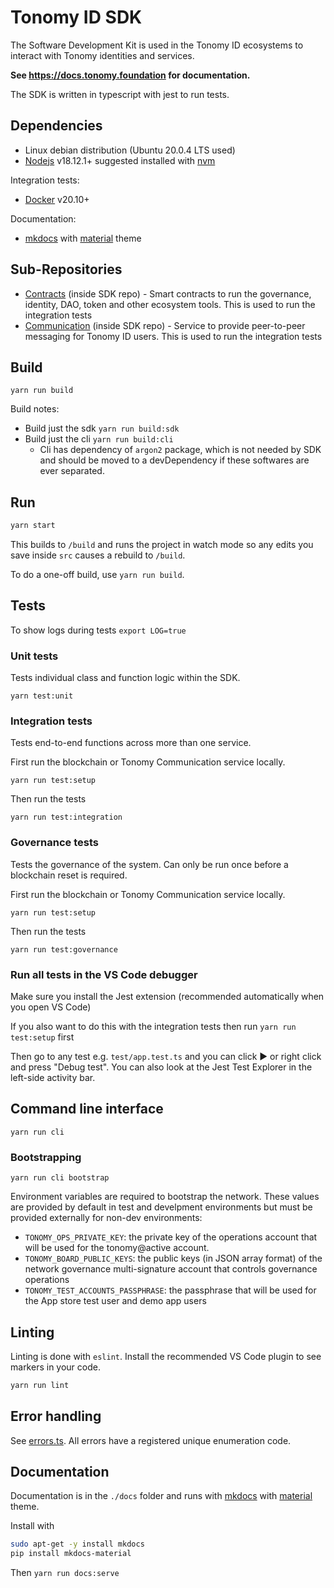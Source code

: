 # Tonomy ID SDK

The Software Development Kit is used in the Tonomy ID ecosystems to interact with Tonomy identities and services.

**See <https://docs.tonomy.foundation> for documentation.**

The SDK is written in typescript with jest to run tests.

## Dependencies

- Linux debian distribution (Ubuntu 20.0.4 LTS used)
- [Nodejs](https://nodejs.org) v18.12.1+ suggested installed with [nvm](https://github.com/nvm-sh/nvm)

Integration tests:

- [Docker](http://docs.docker.com) v20.10+

Documentation:

- [mkdocs](https://www.mkdocs.org) with [material](https://squidfunk.github.io/mkdocs-material) theme

## Sub-Repositories

- [Contracts](https://github.com/Tonomy-Foundation/Tonomy-Contracts) (inside SDK repo) - Smart contracts to run the governance, identity, DAO, token and other ecosystem tools. This is used to run the integration tests
- [Communication](https://github.com/Tonomy-Foundation/Tonomy-Communication) (inside SDK repo) - Service to provide peer-to-peer messaging for Tonomy ID users. This is used to run the integration tests

## Build

`yarn run build`

Build notes:

- Build just the sdk `yarn run build:sdk`
- Build just the cli `yarn run build:cli`
  - Cli has dependency of `argon2` package, which is not needed by SDK and should be moved to a devDependency if these softwares are ever separated.

## Run

```bash
yarn start
```

This builds to `/build` and runs the project in watch mode so any edits you save inside `src` causes a rebuild to `/build`.

To do a one-off build, use `yarn run build`.

## Tests

To show logs during tests `export LOG=true`

### Unit tests

Tests individual class and function logic within the SDK.

`yarn test:unit`

### Integration tests

Tests end-to-end functions across more than one service.

First run the blockchain or Tonomy Communication service locally.

`yarn run test:setup`

Then run the tests

`yarn run test:integration`

### Governance tests

Tests the governance of the system. Can only be run once before a blockchain reset is required.

First run the blockchain or Tonomy Communication service locally.

`yarn run test:setup`

Then run the tests

`yarn run test:governance`

### Run all tests in the VS Code debugger

Make sure you install the Jest extension (recommended automatically when you open VS Code)

If you also want to do this with the integration tests then run `yarn run test:setup` first

Then go to any test e.g. `test/app.test.ts` and you can click ▶️ or right click and press "Debug test". You can also look at the Jest Test Explorer in the left-side activity bar.

## Command line interface

`yarn run cli`

### Bootstrapping

`yarn run cli bootstrap`

Environment variables are required to bootstrap the network. These values are provided by default in test and develpment environments but must be provided externally for non-dev environments:

- `TONOMY_OPS_PRIVATE_KEY`: the private key of the operations account that will be used for the tonomy@active account.
- `TONOMY_BOARD_PUBLIC_KEYS`: the public keys (in JSON array format) of the network governance multi-signature account that controls governance operations
- `TONOMY_TEST_ACCOUNTS_PASSPHRASE`: the passphrase that will be used for the App store test user and demo app users

## Linting

Linting is done with `eslint`. Install the recommended VS Code plugin to see markers in your code.

```bash
yarn run lint
```

## Error handling

See [errors.ts](./src/services/errors.ts). All errors have a registered unique enumeration code.

## Documentation

Documentation is in the `./docs` folder and runs with [mkdocs](https://www.mkdocs.org) with [material](https://squidfunk.github.io/mkdocs-material) theme.

Install with

```bash
sudo apt-get -y install mkdocs
pip install mkdocs-material
```

Then `yarn run docs:serve`
